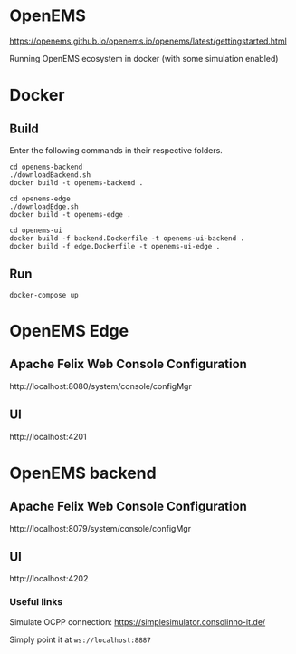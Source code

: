 # OpenEMS

https://openems.github.io/openems.io/openems/latest/gettingstarted.html

Running OpenEMS ecosystem in docker (with some simulation enabled)

# Docker

## Build

Enter the following commands in their respective folders.

```
cd openems-backend
./downloadBackend.sh
docker build -t openems-backend .
```

```
cd openems-edge
./downloadEdge.sh
docker build -t openems-edge .
```

```
cd openems-ui
docker build -f backend.Dockerfile -t openems-ui-backend .
docker build -f edge.Dockerfile -t openems-ui-edge .
```

## Run

`docker-compose up`

# OpenEMS Edge
## Apache Felix Web Console Configuration 
http://localhost:8080/system/console/configMgr

## UI
http://localhost:4201


# OpenEMS backend
## Apache Felix Web Console Configuration 
http://localhost:8079/system/console/configMgr

## UI
http://localhost:4202

### Useful links
Simulate OCPP connection:
https://simplesimulator.consolinno-it.de/

Simply point it at `ws://localhost:8887`